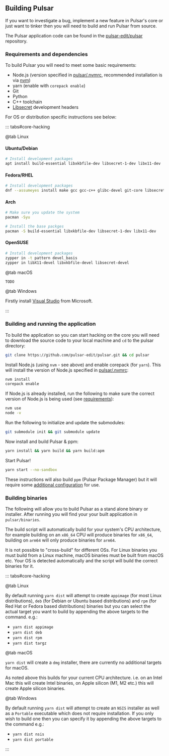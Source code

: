 ## Building Pulsar

If you want to investigate a bug, implement a new feature in Pulsar's core or
just want to tinker then you will need to build and run Pulsar from source.

The Pulsar application code can be found in the
[pulsar-edit/pulsar](https://github.com/pulsar-edit/pulsar) repository.

### Requirements and dependencies

To build Pulsar you will need to meet some basic requirements:

- Node.js (version specified in [pulsar/.nvmrc](https://github.com/pulsar-edit/pulsar/blob/master/.nvmrc),
  recommended installation is via [nvm](https://github.com/nvm-sh/nvm))
- yarn (enable with `corepack enable`)
- Git
- Python
- C++ toolchain
- [Libsecret](https://wiki.gnome.org/Projects/Libsecret) development headers

For OS or distribution specific instructions see below:

::: tabs#core-hacking

@tab Linux

#### Ubuntu/Debian

```sh
# Install development packages
apt install build-essential libxkbfile-dev libsecret-1-dev libx11-dev
```

#### Fedora/RHEL

```sh
# Install development packages
dnf --assumeyes install make gcc gcc-c++ glibc-devel git-core libsecret-devel rpmdevtools libX11-devel libxkbfile-devel nss atk gdk-pixbuf2 gtk3 mesa-dri-drivers
```

#### Arch

```sh
# Make sure you update the system
pacman -Syu

# Install the base packges
pacman -S build-essential libxkbfile-dev libsecret-1-dev libx11-dev
```

#### OpenSUSE

```sh
# Install development packages
zypper in -t pattern devel_basis
zypper in libX11-devel libxkbfile-devel libsecret-devel
```

@tab macOS

```sh
TODO
```

@tab Windows

Firstly install [Visual Studio](https://visualstudio.microsoft.com/downloads/) from Microsoft.

:::

### Building and running the application

To build the application so you can start hacking on the core you will need to
download the source code to your local machine and `cd` to the pulsar directory:

```sh
git clone https://github.com/pulsar-edit/pulsar.git && cd pulsar
```

Install Node.js (using `nvm` - see above) and enable corepack (for `yarn`).
This will install the version of Node.js specified in [pulsar/.nvmrc](https://github.com/pulsar-edit/pulsar/blob/master/.nvmrc):

```sh
nvm install
corepack enable
```

If Node.js is already installed, run the following to make sure the correct
version of Node.js is being used (see [requirements](#requirements-and-dependencies)):

```sh
nvm use
node -v
```

Run the following to initialize and update the submodules:

```sh
git submodule init && git submodule update
```

Now install and build Pulsar & ppm:

```sh
yarn install && yarn build && yarn build:apm
```

Start Pulsar!

```sh
yarn start --no-sandbox
```

These instructions will also build `ppm` (Pulsar Package Manager) but it will
require some [additional configuration](#using-ppm-pulsar-package-manager) for
use.

### Building binaries

The following will allow you to build Pulsar as a stand alone binary or
installer. After running you will find your your built application in
`pulsar/binaries`.

The build script will automatically build for your system's CPU architecture,
for example building on an `x86_64` CPU will produce binaries for `x86_64`,
building on `arm64` will only produce binaries for `arm64`.

It is not possible to "cross-build" for different OSs. For Linux binaries you
must build from a Linux machine, macOS binaries must be built from macOS etc.
Your OS is detected automatically and the script will build the correct binaries
for it.

::: tabs#core-hacking

@tab Linux

By default running `yarn dist` will attempt to create `appimage` (for most Linux
distributions), `deb` (for Debian or Ubuntu based distributions) and
`rpm` (for Red Hat or Fedora based distributions) binaries but you can select
the actual target you want to build by appending the above targets to the
command. e.g.:

- `yarn dist appimage`
- `yarn dist deb`
- `yarn dist rpm`
- `yarn dist targz`

@tab macOS

`yarn dist` will create a `dmg` installer, there are currently no additional
targets for macOS.

As noted above this builds for your current CPU architecture. i.e. on an Intel
Mac this will create Intel binaries, on Apple silicon (M1, M2 etc.) this will
create Apple silicon binaries.

@tab Windows

By default running `yarn dist` will attempt to create an `NSIS` installer as
well as a `Portable` executable which does not require installation.
If you only wish to build one then you can specify it by appending the above
targets to the command e.g.:

- `yarn dist nsis`
- `yarn dist portable`

:::
